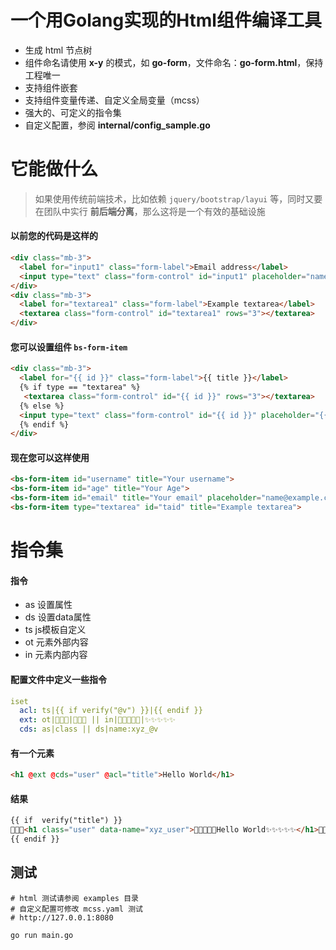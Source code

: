 # 一个用Golang实现的Html组件编译工具

+ 生成 html 节点树
+ 组件命名请使用 **x-y** 的模式，如 **go-form**，文件命名：**go-form.html**，保持工程唯一
+ 支持组件嵌套
+ 支持组件变量传递、自定义全局变量（mcss）
+ 强大的、可定义的指令集
+ 自定义配置，参阅 **internal/config_sample.go**

# 它能做什么
> 如果使用传统前端技术，比如依赖 `jquery/bootstrap/layui` 等，同时又要在团队中实行 **前后端分离**，那么这将是一个有效的基础设施
#### 以前您的代码是这样的
```html 
<div class="mb-3">
  <label for="input1" class="form-label">Email address</label>
  <input type="text" class="form-control" id="input1" placeholder="name@example.com">
</div>
<div class="mb-3">
  <label for="textarea1" class="form-label">Example textarea</label>
  <textarea class="form-control" id="textarea1" rows="3"></textarea>
</div>
```
#### 您可以设置组件 `bs-form-item`
```html 
<div class="mb-3">
  <label for="{{ id }}" class="form-label">{{ title }}</label>
  {% if type == "textarea" %}
   <textarea class="form-control" id="{{ id }}" rows="3"></textarea>
  {% else %}
  <input type="text" class="form-control" id="{{ id }}" placeholder="{{ placeholder }}">
  {% endif %}
</div>
```
#### 现在您可以这样使用
```html 
<bs-form-item id="username" title="Your username">
<bs-form-item id="age" title="Your Age">
<bs-form-item id="email" title="Your email" placeholder="name@example.com">
<bs-form-item type="textarea" id="taid" title="Example textarea">
```

# 指令集
#### 指令
+ as 设置属性
+ ds 设置data属性
+ ts js模板自定义
+ ot 元素外部内容
+ in 元素内部内容
#### 配置文件中定义一些指令
```yaml
iset
  acl: ts|{{ if verify("@v") }}|{{ endif }}
  ext: ot|🤣🤣🤣|🌹🌹🌹 || in|💖💖💖💖💖|✨✨✨✨✨
  cds: as|class || ds|name:xyz_@v
```
#### 有一个元素
```html 
<h1 @ext @cds="user" @acl="title">Hello World</h1>
```
#### 结果
```html
{{ if  verify("title") }}
🤣🤣🤣<h1 class="user" data-name="xyz_user">💖💖💖💖💖Hello World✨✨✨✨✨</h1>🌹🌹🌹
{{ endif }}
```

## 测试
```shell
# html 测试请参阅 examples 目录
# 自定义配置可修改 mcss.yaml 测试
# http://127.0.0.1:8080

go run main.go
```